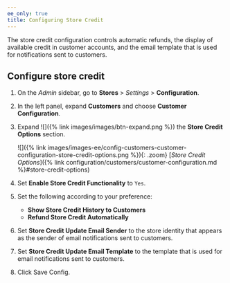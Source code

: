 ```yaml
---
ee_only: true
title: Configuring Store Credit
---
```


The store credit configuration controls automatic refunds, the display of available credit in customer accounts, and the email template that is used for notifications sent to customers.

## Configure store credit

1. On the _Admin_ sidebar, go to **Stores** > _Settings_ > **Configuration**.

1. In the left panel, expand **Customers** and choose **Customer Configuration**.

1. Expand ![]({% link images/images/btn-expand.png %}) the **Store Credit Options** section.

   ![]({% link images/images-ee/config-customers-customer-configuration-store-credit-options.png %}){: .zoom}
   [_Store Credit Options_]({% link configuration/customers/customer-configuration.md %}#store-credit-options)

1. Set **Enable Store Credit Functionality** to `Yes`.

1. Set the following according to your preference:

   - **Show Store Credit History to Customers**
   - **Refund Store Credit Automatically**

1. Set **Store Credit Update Email Sender** to the store identity that appears as the sender of email notifications sent to customers.

1. Set **Store Credit Update Email Template** to the template that is used for email notifications sent to customers.

1. Click <span class="btn">Save Config</span>.
